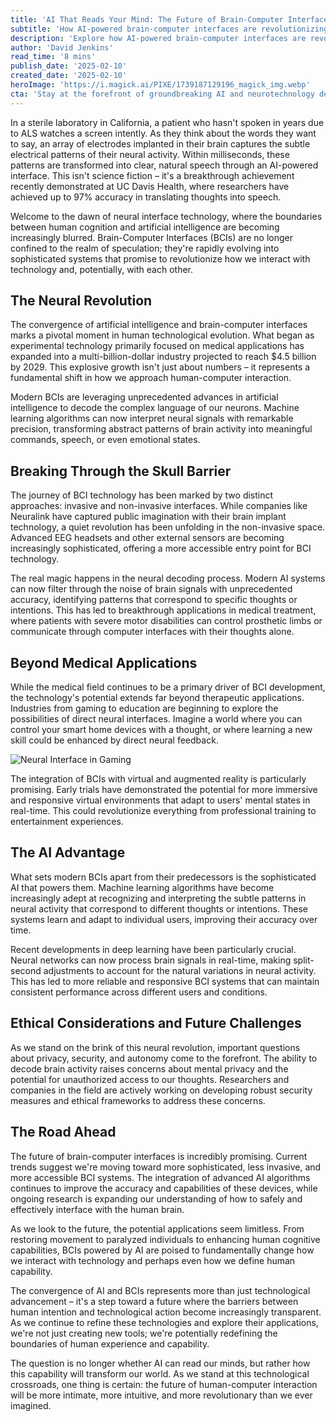 ```yaml
---
title: 'AI That Reads Your Mind: The Future of Brain-Computer Interfaces'
subtitle: 'How AI-powered brain-computer interfaces are revolutionizing human-machine interaction'
description: 'Explore how AI-powered brain-computer interfaces are revolutionizing human-machine interaction, with breakthrough achievements in thought-to-speech translation and neural signal interpretation. From medical applications to future possibilities in gaming and education, discover how this technology is redefining human capabilities and raising important questions about privacy and security.'
author: 'David Jenkins'
read_time: '8 mins'
publish_date: '2025-02-10'
created_date: '2025-02-10'
heroImage: 'https://i.magick.ai/PIXE/1739187129196_magick_img.webp'
cta: 'Stay at the forefront of groundbreaking AI and neurotechnology developments. Follow us on LinkedIn for regular updates on the latest breakthroughs in brain-computer interfaces and artificial intelligence.'
---
```


In a sterile laboratory in California, a patient who hasn't spoken in years due to ALS watches a screen intently. As they think about the words they want to say, an array of electrodes implanted in their brain captures the subtle electrical patterns of their neural activity. Within milliseconds, these patterns are transformed into clear, natural speech through an AI-powered interface. This isn't science fiction – it's a breakthrough achievement recently demonstrated at UC Davis Health, where researchers have achieved up to 97% accuracy in translating thoughts into speech.

Welcome to the dawn of neural interface technology, where the boundaries between human cognition and artificial intelligence are becoming increasingly blurred. Brain-Computer Interfaces (BCIs) are no longer confined to the realm of speculation; they're rapidly evolving into sophisticated systems that promise to revolutionize how we interact with technology and, potentially, with each other.

## The Neural Revolution

The convergence of artificial intelligence and brain-computer interfaces marks a pivotal moment in human technological evolution. What began as experimental technology primarily focused on medical applications has expanded into a multi-billion-dollar industry projected to reach $4.5 billion by 2029. This explosive growth isn't just about numbers – it represents a fundamental shift in how we approach human-computer interaction.

Modern BCIs are leveraging unprecedented advances in artificial intelligence to decode the complex language of our neurons. Machine learning algorithms can now interpret neural signals with remarkable precision, transforming abstract patterns of brain activity into meaningful commands, speech, or even emotional states.

## Breaking Through the Skull Barrier

The journey of BCI technology has been marked by two distinct approaches: invasive and non-invasive interfaces. While companies like Neuralink have captured public imagination with their brain implant technology, a quiet revolution has been unfolding in the non-invasive space. Advanced EEG headsets and other external sensors are becoming increasingly sophisticated, offering a more accessible entry point for BCI technology.

The real magic happens in the neural decoding process. Modern AI systems can now filter through the noise of brain signals with unprecedented accuracy, identifying patterns that correspond to specific thoughts or intentions. This has led to breakthrough applications in medical treatment, where patients with severe motor disabilities can control prosthetic limbs or communicate through computer interfaces with their thoughts alone.

## Beyond Medical Applications

While the medical field continues to be a primary driver of BCI development, the technology's potential extends far beyond therapeutic applications. Industries from gaming to education are beginning to explore the possibilities of direct neural interfaces. Imagine a world where you can control your smart home devices with a thought, or where learning a new skill could be enhanced by direct neural feedback.

![Neural Interface in Gaming](https://i.magick.ai/PIXE/1739187129196_magick_img.webp) 

The integration of BCIs with virtual and augmented reality is particularly promising. Early trials have demonstrated the potential for more immersive and responsive virtual environments that adapt to users' mental states in real-time. This could revolutionize everything from professional training to entertainment experiences.

## The AI Advantage

What sets modern BCIs apart from their predecessors is the sophisticated AI that powers them. Machine learning algorithms have become increasingly adept at recognizing and interpreting the subtle patterns in neural activity that correspond to different thoughts or intentions. These systems learn and adapt to individual users, improving their accuracy over time.

Recent developments in deep learning have been particularly crucial. Neural networks can now process brain signals in real-time, making split-second adjustments to account for the natural variations in neural activity. This has led to more reliable and responsive BCI systems that can maintain consistent performance across different users and conditions.

## Ethical Considerations and Future Challenges

As we stand on the brink of this neural revolution, important questions about privacy, security, and autonomy come to the forefront. The ability to decode brain activity raises concerns about mental privacy and the potential for unauthorized access to our thoughts. Researchers and companies in the field are actively working on developing robust security measures and ethical frameworks to address these concerns.

## The Road Ahead

The future of brain-computer interfaces is incredibly promising. Current trends suggest we're moving toward more sophisticated, less invasive, and more accessible BCI systems. The integration of advanced AI algorithms continues to improve the accuracy and capabilities of these devices, while ongoing research is expanding our understanding of how to safely and effectively interface with the human brain.

As we look to the future, the potential applications seem limitless. From restoring movement to paralyzed individuals to enhancing human cognitive capabilities, BCIs powered by AI are poised to fundamentally change how we interact with technology and perhaps even how we define human capability.

The convergence of AI and BCIs represents more than just technological advancement – it's a step toward a future where the barriers between human intention and technological action become increasingly transparent. As we continue to refine these technologies and explore their applications, we're not just creating new tools; we're potentially redefining the boundaries of human experience and capability.

The question is no longer whether AI can read our minds, but rather how this capability will transform our world. As we stand at this technological crossroads, one thing is certain: the future of human-computer interaction will be more intimate, more intuitive, and more revolutionary than we ever imagined.